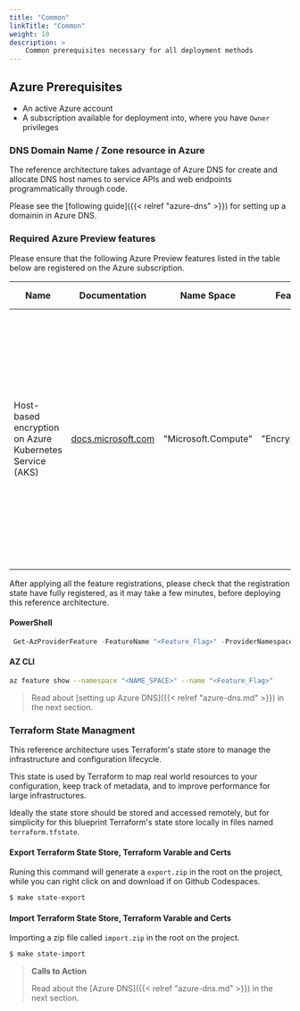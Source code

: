 ```yaml
---
title: "Common"
linkTitle: "Common"
weight: 10
description: >
    Common prerequisites necessary for all deployment methods
---
```


## Azure Prerequisites

* An active Azure account
* A subscription available for deployment into, where you have `Owner` privileges

### DNS Domain Name / Zone resource in Azure

The reference architecture takes advantage of Azure DNS for create and allocate DNS host names to service APIs and web endpoints programmatically through code.

Please see the [following guide]({{< relref "azure-dns" >}}) for setting up a domainin in Azure DNS.

### Required Azure Preview features

Please ensure that the following Azure Preview features listed in the table below are registered on the Azure subscription.

| Name                                                    | Documentation                                                                                                              | Name Space          | Feature Flag       | Description                                                                                                                                                                                             | Azure PowerShell Command                                                                            | Azure CLI Command                                                               |
| ------------------------------------------------------- | -------------------------------------------------------------------------------------------------------------------------- | ------------------- | ------------------ | ------------------------------------------------------------------------------------------------------------------------------------------------------------------------------------------------------- | --------------------------------------------------------------------------------------------------- | ------------------------------------------------------------------------------- |
| Host-based encryption on Azure Kubernetes Service (AKS) | [docs.microsoft.com](https://docs.microsoft.com/en-us/azure/virtual-machines/linux/disks-enable-host-based-encryption-cli) | "Microsoft.Compute" | "EncryptionAtHost" | The data stored on the VM host of your AKS agent nodes' VMs is encrypted at rest and flows encrypted to the Storage service. This means the temp disks are encrypted at rest with platform-managed keys | `Register-AzProviderFeature -FeatureName "EncryptionAtHost" -ProviderNamespace "Microsoft.Compute"` | `az feature register --namespace "Microsoft.Compute" --name "EncryptionAtHost"` |

After applying all the feature registrations, please check that the registration state have fully registered, as it may take a few minutes, before deploying this reference architecture.

#### PowerShell

```PowerShell
 Get-AzProviderFeature -FeatureName "<Feature_Flag>" -ProviderNamespace "<NAME_SPACE>"
```

#### AZ CLI

```bash
az feature show --namespace "<NAME_SPACE>" --name "<Feature_Flag>"
```

>Read about [setting up Azure DNS]({{< relref "azure-dns.md" >}}) in the next section.

### Terraform State Managment

This reference architecture uses Terraform's state store to manage the infrastructure and configuration lifecycle.

This state is used by Terraform to map real world resources to your configuration, keep track of metadata, and to improve performance for large infrastructures.

Ideally the state store should be stored and accessed remotely, but for simplicity for this blueprint Terraform's state store locally in files named `terraform.tfstate`.

#### Export Terraform State Store, Terraform Varable and Certs

Runing this command will generate a `export.zip` in the root on the project, while you can right click on and download if on Github Codespaces.

```bash
$ make state-export
```

#### Import Terraform State Store, Terraform Varable and Certs

Importing a zip file called `import.zip` in the root on the project.

```bash
$ make state-import
```

> __Calls to Action__
>
>Read about the [Azure DNS]({{< relref "azure-dns.md" >}}) in the next section.
